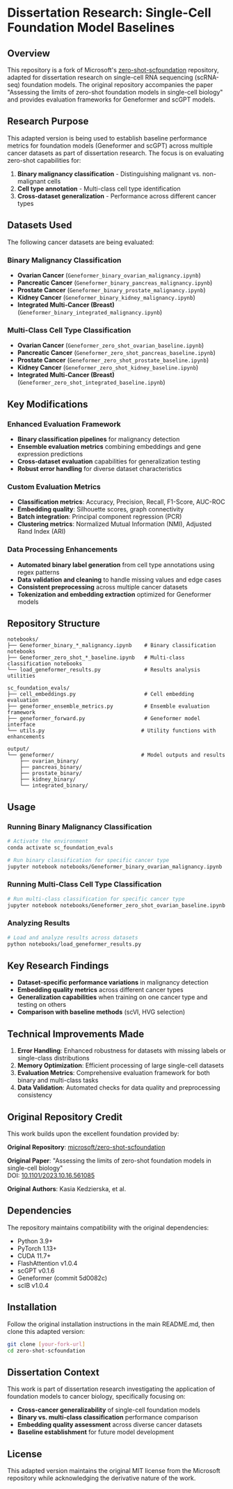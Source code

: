 # Dissertation Research: Single-Cell Foundation Model Baselines

## Overview

This repository is a fork of Microsoft's [zero-shot-scfoundation](https://github.com/microsoft/zero-shot-scfoundation) repository, adapted for dissertation research on single-cell RNA sequencing (scRNA-seq) foundation models. The original repository accompanies the paper "Assessing the limits of zero-shot foundation models in single-cell biology" and provides evaluation frameworks for Geneformer and scGPT models.

## Research Purpose

This adapted version is being used to establish baseline performance metrics for foundation models (Geneformer and scGPT) across multiple cancer datasets as part of dissertation research. The focus is on evaluating zero-shot capabilities for:

1. **Binary malignancy classification** - Distinguishing malignant vs. non-malignant cells
2. **Cell type annotation** - Multi-class cell type identification
3. **Cross-dataset generalization** - Performance across different cancer types

## Datasets Used

The following cancer datasets are being evaluated:

### Binary Malignancy Classification
- **Ovarian Cancer** (`Geneformer_binary_ovarian_malignancy.ipynb`)
- **Pancreatic Cancer** (`Geneformer_binary_pancreas_malignancy.ipynb`) 
- **Prostate Cancer** (`Geneformer_binary_prostate_malignancy.ipynb`)
- **Kidney Cancer** (`Geneformer_binary_kidney_malignancy.ipynb`)
- **Integrated Multi-Cancer (Breast)** (`Geneformer_binary_integrated_malignancy.ipynb`)

### Multi-Class Cell Type Classification
- **Ovarian Cancer** (`Geneformer_zero_shot_ovarian_baseline.ipynb`)
- **Pancreatic Cancer** (`Geneformer_zero_shot_pancreas_baseline.ipynb`)
- **Prostate Cancer** (`Geneformer_zero_shot_prostate_baseline.ipynb`)
- **Kidney Cancer** (`Geneformer_zero_shot_kidney_baseline.ipynb`)
- **Integrated Multi-Cancer (Breast)** (`Geneformer_zero_shot_integrated_baseline.ipynb`)

## Key Modifications

### Enhanced Evaluation Framework
- **Binary classification pipelines** for malignancy detection
- **Ensemble evaluation metrics** combining embeddings and gene expression predictions
- **Cross-dataset evaluation** capabilities for generalization testing
- **Robust error handling** for diverse dataset characteristics

### Custom Evaluation Metrics
- **Classification metrics**: Accuracy, Precision, Recall, F1-Score, AUC-ROC
- **Embedding quality**: Silhouette scores, graph connectivity
- **Batch integration**: Principal component regression (PCR)
- **Clustering metrics**: Normalized Mutual Information (NMI), Adjusted Rand Index (ARI)

### Data Processing Enhancements
- **Automated binary label generation** from cell type annotations using regex patterns
- **Data validation and cleaning** to handle missing values and edge cases
- **Consistent preprocessing** across multiple cancer datasets
- **Tokenization and embedding extraction** optimized for Geneformer models

## Repository Structure

```
notebooks/
├── Geneformer_binary_*_malignancy.ipynb    # Binary classification notebooks
├── Geneformer_zero_shot_*_baseline.ipynb   # Multi-class classification notebooks
└── load_geneformer_results.py              # Results analysis utilities

sc_foundation_evals/
├── cell_embeddings.py                      # Cell embedding evaluation
├── geneformer_ensemble_metrics.py          # Ensemble evaluation framework
├── geneformer_forward.py                   # Geneformer model interface
└── utils.py                               # Utility functions with enhancements

output/
└── geneformer/                            # Model outputs and results
    ├── ovarian_binary/
    ├── pancreas_binary/
    ├── prostate_binary/
    ├── kidney_binary/
    └── integrated_binary/
```

## Usage

### Running Binary Malignancy Classification

```bash
# Activate the environment
conda activate sc_foundation_evals

# Run binary classification for specific cancer type
jupyter notebook notebooks/Geneformer_binary_ovarian_malignancy.ipynb
```

### Running Multi-Class Cell Type Classification

```bash
# Run multi-class classification for specific cancer type
jupyter notebook notebooks/Geneformer_zero_shot_ovarian_baseline.ipynb
```

### Analyzing Results

```bash
# Load and analyze results across datasets
python notebooks/load_geneformer_results.py
```

## Key Research Findings

- **Dataset-specific performance variations** in malignancy detection
- **Embedding quality metrics** across different cancer types
- **Generalization capabilities** when training on one cancer type and testing on others
- **Comparison with baseline methods** (scVI, HVG selection)

## Technical Improvements Made

1. **Error Handling**: Enhanced robustness for datasets with missing labels or single-class distributions
2. **Memory Optimization**: Efficient processing of large single-cell datasets
3. **Evaluation Metrics**: Comprehensive evaluation framework for both binary and multi-class tasks
4. **Data Validation**: Automated checks for data quality and preprocessing consistency

## Original Repository Credit

This work builds upon the excellent foundation provided by:

**Original Repository**: [microsoft/zero-shot-scfoundation](https://github.com/microsoft/zero-shot-scfoundation)

**Original Paper**: "Assessing the limits of zero-shot foundation models in single-cell biology"  
DOI: [10.1101/2023.10.16.561085](https://www.biorxiv.org/content/10.1101/2023.10.16.561085)

**Original Authors**: Kasia Kedzierska, et al.

## Dependencies

The repository maintains compatibility with the original dependencies:

- Python 3.9+
- PyTorch 1.13+
- CUDA 11.7+
- FlashAttention v1.0.4
- scGPT v0.1.6
- Geneformer (commit 5d0082c)
- scIB v1.0.4

## Installation

Follow the original installation instructions in the main README.md, then clone this adapted version:

```bash
git clone [your-fork-url]
cd zero-shot-scfoundation
```

## Dissertation Context

This work is part of dissertation research investigating the application of foundation models to cancer biology, specifically focusing on:

- **Cross-cancer generalizability** of single-cell foundation models
- **Binary vs. multi-class classification** performance comparison
- **Embedding quality assessment** across diverse cancer datasets
- **Baseline establishment** for future model development

## License

This adapted version maintains the original MIT license from the Microsoft repository while acknowledging the derivative nature of the work.
